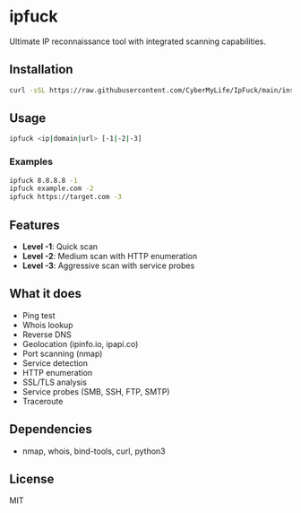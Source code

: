 # ipfuck

Ultimate IP reconnaissance tool with integrated scanning capabilities.

## Installation

```bash
curl -sSL https://raw.githubusercontent.com/CyberMyLife/IpFuck/main/install.sh | bash
```

## Usage

```bash
ipfuck <ip|domain|url> [-1|-2|-3]
```

### Examples

```bash
ipfuck 8.8.8.8 -1
ipfuck example.com -2
ipfuck https://target.com -3
```

## Features

- **Level -1**: Quick scan
- **Level -2**: Medium scan with HTTP enumeration
- **Level -3**: Aggressive scan with service probes

## What it does

- Ping test
- Whois lookup
- Reverse DNS
- Geolocation (ipinfo.io, ipapi.co)
- Port scanning (nmap)
- Service detection
- HTTP enumeration
- SSL/TLS analysis
- Service probes (SMB, SSH, FTP, SMTP)
- Traceroute

## Dependencies

- nmap, whois, bind-tools, curl, python3

## License

MIT
